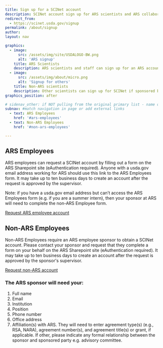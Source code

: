 ```yaml
---
title: Sign up for a SCINet account
description: SCINet account sign up for ARS scientists and ARS collaborators
redirect_from: 
  - https://scinet.usda.gov/signup
permalink: /about/signup
author:
layout: nav

graphics:
  - image:
      src: /assets/img/site/USDALOGO-BW.png
      alt: 'ARS signup'
    title: ARS Scientists
    description: ARS scientists and staff can sign up for an ARS account directly
  - image:
      src: /assets/img/about/micro.png 
      alt: 'Signup for others'
    title: Non-ARS scientists
    description: Other scientists can sign up for SCINet if sponsored by an ARS employee
graphics_position: after

# sidenav_other: if NOT pulling from the original primary list - name of new link list in navigation.yml
subnav: #match navigation in page or add external links
  - text: ARS Employees
    href: '#ars-employees'
  - text: Non-ARS Employees
    href: '#non-ars-employees'

---
```


## ARS Employees

ARS employees can request a SCINet account by filling out a form on the ARS Sharepoint site (eAuthentication required). Anyone with a usda.gov email address working for ARS  should use this link to the ARS Employees form. It may take up to ten business days to create an account after the request is approved by the supervisor.

Note: if you have a usda.gov email address but can’t access the ARS Employees form (e.g. if you are a summer intern), then your sponsor at ARS will need to complete the non-ARS Employee form.

<a href="https://e.arsnet.usda.gov/sites/OCIO/scinet/accounts/SitePages/SCINetAccountRequest.aspx" class="usa-button">Request ARS employee account</a>

## Non-ARS Employees

Non-ARS Employees require an ARS employee sponsor to obtain a SCINet account.  Please contact your sponsor and request that they complete a form on your behalf on the ARS Sharepoint site (eAuthentication required). It may take up to ten business days to create an account after the request is approved by the sponsor's supervisor.

<a href="https://e.arsnet.usda.gov/sites/OCIO/scinet/accounts/SitePages/Non-ARS_SCINet_Account_Request.aspx" class="usa-button">Request non-ARS account</a>

###  The ARS sponsor will need your:

1. Full name
2. Email
3. Institution
4. Position
5. Phone number
6. Office address
7. Affiliation(s) with ARS. They will need to enter agreement type(s) (e.g., RSA, NARA), agreement number(s), and agreement title(s) or grant, if applicable.  If other, please indicate any formal relationship between the sponsor and sponsored party e.g. advisory committee.
